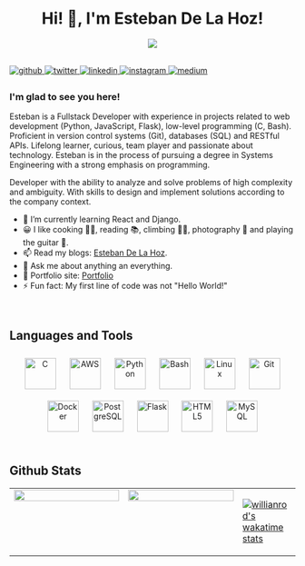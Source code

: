 <h1 align="center">
Hi! 👋, I'm Esteban De La Hoz!
</h1>

<p align="center">
  <img src="https://media-exp1.licdn.com/dms/image/C4E16AQETwDgo-0EgIQ/profile-displaybackgroundimage-shrink_200_800/0?e=1612396800&v=beta&t=A4EK1X6TSugz78mEkxNKuZCCmtJaWas-YgPZH-fKeL4" style="max-width:100%;">
</p>
<br>

<a href="https://github.com/Esteban1891" target="_blank">
<img src=https://img.shields.io/badge/github-%2324292e.svg?&style=for-the-badge&logo=github&logoColor=white alt=github style="margin-bottom: 5px;" />
</a>
<a href="https://twitter.com/Esteban18911" target="_blank">
<img src=https://img.shields.io/badge/twitter-%2300acee.svg?&style=for-the-badge&logo=twitter&logoColor=white alt=twitter style="margin-bottom: 5px;" />
</a>
<a href="https://linkedin.com/in/estebandelahoz" target="_blank">
<img src=https://img.shields.io/badge/linkedin-%231E77B5.svg?&style=for-the-badge&logo=linkedin&logoColor=white alt=linkedin style="margin-bottom: 5px;" />
</a>
<a href="https://instagram.com/estebandelahoz15" target="_blank">
<img src=https://img.shields.io/badge/instagram-%23000000.svg?&style=for-the-badge&logo=instagram&logoColor=white alt=instagram style="margin-bottom: 5px;" />
</a>
<a href="https://medium.com/@estebandelahoz" target="_blank">
<img src=https://img.shields.io/badge/medium-%23292929.svg?&style=for-the-badge&logo=medium&logoColor=white alt=medium style="margin-bottom: 5px;" />
</a>  
  
### I'm glad to see you here!  
Esteban is a Fullstack Developer with experience in projects related to web development (Python, JavaScript, Flask), low-level programming (C, Bash). Proficient in version control systems (Git), databases (SQL) and RESTful APIs. Lifelong learner, curious, team player and passionate about technology. Esteban is in the process of pursuing a degree in Systems Engineering with a strong emphasis on programming.

Developer with the ability to analyze and solve problems of high complexity and ambiguity. With skills to design and implement solutions according to the company context.

- 🌱 I’m currently learning React and Django.
- 😀 I like cooking :man_cook:, reading :books:, climbing :climbing_man:, photography :camera_flash: and playing the guitar :guitar:. 
- 📫 Read my blogs: [Esteban De La Hoz](https://medium.com/@estebandelahoz).
- 💬 Ask me about anything an everything.
- 🎯 Portfolio site: [Portfolio](https://estebandelahoz.netlify.app/)
- ⚡ Fun fact: My first line of code was not "Hello World!"

<br/>  


## Languages and Tools  
<div align="center">  
<img style="margin: 10px" src="https://profilinator.rishav.dev/skills-assets/c-original.svg" alt="C" height="55" />  
<img style="margin: 10px" src="https://profilinator.rishav.dev/skills-assets/amazonwebservices-original-wordmark.svg" alt="AWS" height="55" />  
<img style="margin: 10px" src="https://profilinator.rishav.dev/skills-assets/python-original.svg" alt="Python" height="55" />  
<img style="margin: 10px" src="https://profilinator.rishav.dev/skills-assets/gnu_bash-icon.svg" alt="Bash" height="55" />  
<img style="margin: 10px" src="https://profilinator.rishav.dev/skills-assets/linux-original.svg" alt="Linux" height="55" />  
<img style="margin: 10px" src="https://profilinator.rishav.dev/skills-assets/git-scm-icon.svg" alt="Git" height="55" />  
<img style="margin: 10px" src="https://profilinator.rishav.dev/skills-assets/docker-original-wordmark.svg" alt="Docker" height="55" />  
<img style="margin: 10px" src="https://profilinator.rishav.dev/skills-assets/postgresql-original-wordmark.svg" alt="PostgreSQL" height="55" />    
<img style="margin: 10px" src="https://profilinator.rishav.dev/skills-assets/flask.png" alt="Flask" height="55" />  
<img style="margin: 10px" src="https://profilinator.rishav.dev/skills-assets/html5-original-wordmark.svg" alt="HTML5" height="55" />  
<img style="margin: 10px" src="https://profilinator.rishav.dev/skills-assets/mysql-original-wordmark.svg" alt="MySQL" height="55" />  

</div>  

<br/>  

## Github Stats  
<table><tr><td valign="top" width="50%">

<img src="https://github-readme-stats.vercel.app/api?username=Esteban1891&show_icons=true&theme=onedark" align="left" style="width: 100%" />

</td><td valign="top" width="50%">

<img src="https://github-readme-stats.vercel.app/api/top-langs/?username=Esteban1891&show_icons=true&theme=onedark" align="left" style="width: 100%" />

</td><td valign="top" width="50%">
  
  [![willianrod's wakatime stats](https://github-readme-stats.vercel.app/api/wakatime?username=willianrod)](https://github.com/anuraghazra/github-readme-stats)

</td></tr></table>  

<br/>  


